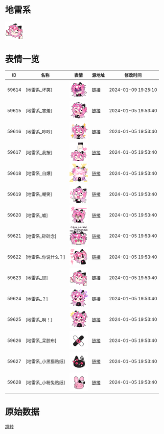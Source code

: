 # 地雷系

<img src="./cover.png" height="60" alt="cover" />

# 表情一览

|ID|名称|表情|源地址|修改时间|
|----|----|----|----|----|
|59614|[地雷系_坏笑]|<img src="./pic/059614_%5B地雷系_坏笑%5D.png" height="60" alt="坏笑"/>|[链接](https://i0.hdslb.com/bfs/garb/d659742a29d58c9e0f961edbeeacead09026248e.png)|2024-01-09 19:25:10|
|59615|[地雷系_害羞]|<img src="./pic/059615_%5B地雷系_害羞%5D.png" height="60" alt="害羞"/>|[链接](https://i0.hdslb.com/bfs/garb/3f01b1db12efef8633284c1cc91d46d2f2f82740.png)|2024-01-05 19:53:40|
|59616|[地雷系_哼哼]|<img src="./pic/059616_%5B地雷系_哼哼%5D.png" height="60" alt="哼哼"/>|[链接](https://i0.hdslb.com/bfs/garb/f1f5a5f10b4d61443f04d401f7b42d2fa3a8f8da.png)|2024-01-05 19:53:40|
|59617|[地雷系_我按]|<img src="./pic/059617_%5B地雷系_我按%5D.png" height="60" alt="我按"/>|[链接](https://i0.hdslb.com/bfs/garb/a64ef0fe3a5e96515c5d70ccdda99e6c20a31c4d.png)|2024-01-05 19:53:40|
|59618|[地雷系_自爆]|<img src="./pic/059618_%5B地雷系_自爆%5D.png" height="60" alt="自爆"/>|[链接](https://i0.hdslb.com/bfs/garb/a997c233106de751077d8204f719aa062c7bd0d1.png)|2024-01-05 19:53:40|
|59619|[地雷系_嘲笑]|<img src="./pic/059619_%5B地雷系_嘲笑%5D.png" height="60" alt="嘲笑"/>|[链接](https://i0.hdslb.com/bfs/garb/149e60e3d4994512df348914d2423ca6892e46bb.png)|2024-01-05 19:53:40|
|59620|[地雷系_嘘]|<img src="./pic/059620_%5B地雷系_嘘%5D.png" height="60" alt="嘘"/>|[链接](https://i0.hdslb.com/bfs/garb/39ce8a1a366a4a1ffdbd5e4460be7769f5adb72b.png)|2024-01-05 19:53:40|
|59621|[地雷系_碎碎念]|<img src="./pic/059621_%5B地雷系_碎碎念%5D.png" height="60" alt="碎碎念"/>|[链接](https://i0.hdslb.com/bfs/garb/116f2e096b3258f9c3452fbfa5b72867a2730b6d.png)|2024-01-05 19:53:40|
|59622|[地雷系_你说什么？]|<img src="./pic/059622_%5B地雷系_你说什么？%5D.png" height="60" alt="你说什么？"/>|[链接](https://i0.hdslb.com/bfs/garb/ae9212c4f578bd52315af4be2380c5511044e9c7.png)|2024-01-05 19:53:40|
|59623|[地雷系_耶]|<img src="./pic/059623_%5B地雷系_耶%5D.png" height="60" alt="耶"/>|[链接](https://i0.hdslb.com/bfs/garb/397d7819c271e65eea3bbacc75805977deb5f250.png)|2024-01-05 19:53:40|
|59624|[地雷系_？]|<img src="./pic/059624_%5B地雷系_？%5D.png" height="60" alt="？"/>|[链接](https://i0.hdslb.com/bfs/garb/56f0f5595226d01f94c76851d846604e476bbcc9.png)|2024-01-05 19:53:40|
|59625|[地雷系_啊！]|<img src="./pic/059625_%5B地雷系_啊！%5D.png" height="60" alt="啊！"/>|[链接](https://i0.hdslb.com/bfs/garb/cf9f44ff4864bc7913a5724ef79ea1e66e86edd6.png)|2024-01-05 19:53:40|
|59626|[地雷系_呆胶布]|<img src="./pic/059626_%5B地雷系_呆胶布%5D.png" height="60" alt="呆胶布"/>|[链接](https://i0.hdslb.com/bfs/garb/ea691b8c949efef4f2317fd10126ba67429853ff.png)|2024-01-05 19:53:40|
|59627|[地雷系_小黑猫贴纸]|<img src="./pic/059627_%5B地雷系_小黑猫贴纸%5D.png" height="60" alt="小黑猫贴纸"/>|[链接](https://i0.hdslb.com/bfs/garb/b6d41b7799713cea4fe9f9f95de4a8c0f0147a18.png)|2024-01-05 19:53:40|
|59628|[地雷系_小粉兔贴纸]|<img src="./pic/059628_%5B地雷系_小粉兔贴纸%5D.png" height="60" alt="小粉兔贴纸"/>|[链接](https://i0.hdslb.com/bfs/garb/d377c24a4d7764d11e5925c237936925ade3470b.png)|2024-01-05 19:53:40|

# 原始数据

[跳转](./raw.json)

